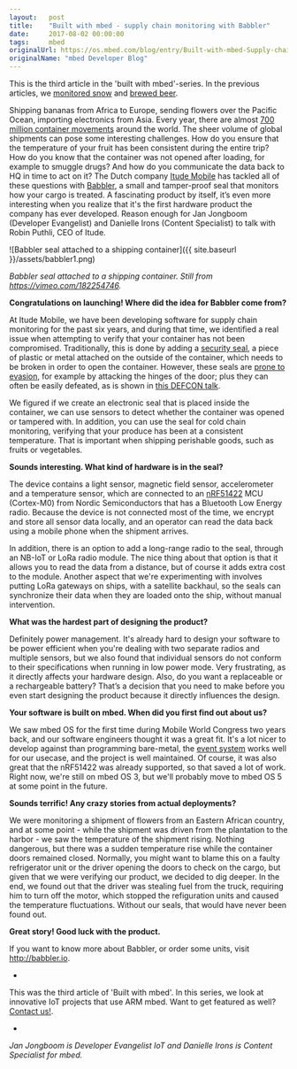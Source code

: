 ```yaml
---
layout:   post
title:    "Built with mbed - supply chain monitoring with Babbler"
date:     2017-08-02 00:00:00
tags:     mbed
originalUrl: https://os.mbed.com/blog/entry/Built-with-mbed-Supply-chain-monitoring/
originalName: "mbed Developer Blog"
---
```


This is the third article in the 'built with mbed'-series. In the previous articles, we [monitored snow](https://developer.mbed.org/blog/entry/Built-with-mbed-Snowmelt-System-Monitor/) and [brewed beer](https://developer.mbed.org/blog/entry/Built-with-mbed-brewing-beer-with-bruiot/).

Shipping bananas from Africa to Europe, sending flowers over the Pacific Ocean, importing electronics from Asia. Every year, there are almost [700 million container movements](http://data.worldbank.org/indicator/IS.SHP.GOOD.TU) around the world. The sheer volume of global shipments can pose some  interesting challenges. How do you ensure that the temperature of your fruit has been consistent during the entire trip? How do you know that the container was not opened after loading, for example to smuggle drugs? And how do you communicate the data back to HQ in time to act on it? The Dutch company [Itude Mobile](https://www.itude.com) has tackled all of these questions  with [Babbler](http://www.babbler.io), a small and tamper-proof seal that monitors how your cargo is treated. A fascinating product by itself, it’s even more interesting when you realize that it's the first hardware product the company has ever developed. Reason enough for Jan Jongboom (Developer Evangelist) and Danielle Irons (Content Specialist) to talk with Robin Puthli, CEO of Itude.

<!--more-->


![Babbler seal attached to a shipping container]({{ site.baseurl }}/assets/babbler1.png)

*Babbler seal attached to a shipping container. Still from https://vimeo.com/182254746.*

**Congratulations on launching! Where did the idea for Babbler come from?**

At Itude Mobile, we have been developing software for supply chain monitoring for the past six years, and during that time, we identified a real issue when  attempting to verify that your container has not been compromised. Traditionally, this is done by adding a [security seal](https://en.wikipedia.org/wiki/Security_seal), a piece of plastic or metal attached on the outside of the container, which needs to be broken in order to open the container. However, these seals are [prone to evasion](https://www.youtube.com/watch?v=UgW_KNCaIxI), for example by attacking the hinges of the door; plus they can often be easily defeated, as is shown in [this DEFCON talk](https://www.youtube.com/watch?v=W07ZpEv9Sog).

We figured  if we create an electronic seal that is placed inside the container, we can use sensors to detect whether the container was opened or tampered with. In addition, you can use the seal for cold chain monitoring, verifying that your produce has been at a consistent temperature. That is important when shipping perishable goods, such as fruits or vegetables.

**Sounds interesting. What kind of hardware is in the seal?**

The device contains a light sensor, magnetic field sensor, accelerometer and a temperature sensor, which are connected to an [nRF51422](https://www.nordicsemi.com/eng/Products/ANT/nRF51422) MCU (Cortex-M0) from Nordic Semiconductors that has a Bluetooth Low Energy radio. Because the device is not connected most of the time, we encrypt and store all sensor data locally, and an operator can read the data back using a mobile phone when the shipment arrives.

In addition, there is an option to add a long-range radio to the seal, through an NB-IoT or LoRa radio module.  The nice thing about that option is that it allows you to read the data from a distance, but of course it adds extra cost to the module. Another aspect that we're experimenting with involves putting LoRa gateways on ships, with a satellite backhaul, so the seals can synchronize their data when they are loaded onto the ship, without manual intervention.

**What was the hardest part of designing the product?**

Definitely power management. It's already hard to design your software to be power efficient when you're dealing with two separate radios and multiple sensors, but we also found that individual sensors do not conform to their specifications when running in low power mode. Very frustrating, as it directly affects your hardware design. Also, do you want a replaceable or a rechargeable battery? That’s a decision that you need to make before you even start designing the product because it directly influences the design.

**Your software is built on mbed. When did you first find out about us?**

We saw mbed OS for the first time during Mobile World Congress two years back, and our software engineers thought it was a great fit. It's a lot nicer to develop against than programming bare-metal, the [event system](https://github.com/ARMmbed/mbed-os/tree/master/events) works well for our usecase, and the project is well maintained. Of course, it was also great that the nRF51422 was already supported, so that saved a lot of work. Right now, we're still on mbed OS 3, but we'll probably move to mbed OS 5 at some point in the future.

**Sounds terrific! Any crazy stories from actual deployments?**

We were monitoring a shipment of flowers from an Eastern African country, and at some point - while the shipment was driven from the plantation to the harbor - we saw the temperature of the shipment rising. Nothing dangerous, but there was a sudden temperature rise while the container doors remained closed. Normally, you might want to blame this on a faulty refrigerator unit or the driver opening the doors to check on the cargo, but given that we were verifying our product, we decided to dig deeper. In the end, we found out that the driver was stealing fuel from the truck, requiring him to  turn off the motor, which stopped the refiguration units and caused the temperature fluctuations. Without our seals, that would have never been found out.

**Great story! Good luck with the product.**

If you want to know more about Babbler, or order some units, visit http://babbler.io.

-

This was the third article of 'Built with mbed'. In this series, we look at innovative IoT projects that use ARM mbed. Want to get featured as well? [Contact us!](mailto:jan.jongboom@arm.com).

-

*Jan Jongboom is Developer Evangelist IoT and Danielle Irons is Content Specialist for mbed.*

